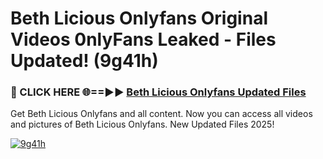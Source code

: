 # Beth Licious Onlyfans Original Videos 0nlyFans Leaked - Files Updated! (9g41h)

<h3>🔴 CLICK HERE 🌐==►► <a href="https://tinyurl.com/x26r9saj" rel="nofollow">Beth Licious Onlyfans Updated Files</a></h3>

Get Beth Licious Onlyfans and all content. Now you can access all videos and pictures of Beth Licious Onlyfans. New Updated Files 2025!

[![9g41h](https://i.imgur.com/LkgZPqh.gif)](https://tinyurl.com/x26r9saj)
